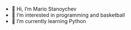 - 👋 Hi, I’m Mario Stanoychev
- 👀 I’m interested in programming and basketball
- 🌱 I’m currently learning Python

<!---
easymneysniper/easymneysniper is a ✨ special ✨ repository because its `README.md` (this file) appears on your GitHub profile.
You can click the Preview link to take a look at your changes.
--->
